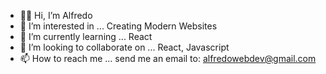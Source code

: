 - 👋🏼 Hi, I’m Alfredo
- 👀 I’m interested in ... Creating Modern Websites
- 🌱 I’m currently learning ... React
- 💞️ I’m looking to collaborate on ... React, Javascript
- 📫 How to reach me ... send me an email to: alfredowebdev@gmail.com
